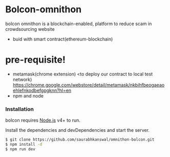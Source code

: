 # Bolcon-omnithon

bolcon omnithon is a blockchain-enabled, platform to reduce scam in crowdsourcing website

  - buid with smart contract(ethereum-blockchain) 
  

# pre-requisite!

  - metamask(chrome extension)     <to deploy our contract to local test network) <https://chrome.google.com/webstore/detail/metamask/nkbihfbeogaeaoehlefnkodbefgpgknn?hl=en>
  - npm and node


### Installation

bolcon requires [Node.js](https://nodejs.org/) v4+ to run.

Install the dependencies and devDependencies and start the server.

```sh
$ git clone https://github.com/saurabhkanswal/omnithon-bolcon.git
$ npm install -d
$ npm run dev
```



